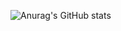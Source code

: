 ![Anurag's GitHub stats](https://github-readme-stats.vercel.app/api?username=GustavoPrado20=true&theme=transparent)
